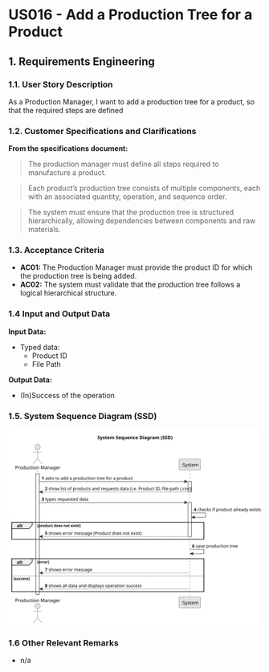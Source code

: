 # US016 - Add a Production Tree for a Product

## 1. Requirements Engineering

### 1.1. User Story Description

As a Production Manager, I want to add a production tree for a product, so that the required steps are defined

### 1.2. Customer Specifications and Clarifications

**From the specifications document:**

>   The production manager must define all steps required to manufacture a product.

>	Each product’s production tree consists of multiple components, each with an associated quantity, operation, and sequence order.

>   The system must ensure that the production tree is structured hierarchically, allowing dependencies between components and raw materials.

### 1.3. Acceptance Criteria

* **AC01:** The Production Manager must provide the product ID for which the production tree is being added.
* **AC02:** The system must validate that the production tree follows a logical hierarchical structure.

### 1.4 Input and Output Data

**Input Data:**

* Typed data:
  * Product ID
  * File Path

**Output Data:**

* (In)Success of the operation

### 1.5. System Sequence Diagram (SSD)

![System Sequence Diagram](svg/us016-system-sequence-diagram.svg)

### 1.6 Other Relevant Remarks

* n/a